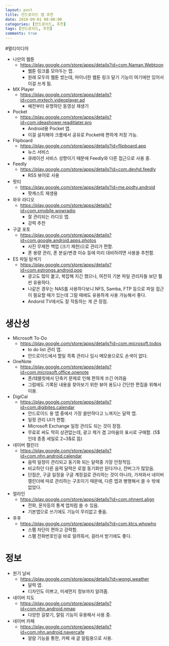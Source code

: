```yaml
---
layout: post
title: 안드로이드 앱 추천
date: 2018-09-01 00:00:00
categories: [안드로이드, 추천]
tags: [안드로이드, 추천]
comments: true
---
```


#멀티미디어
- 나만의 웹툰
    - <https://play.google.com/store/apps/details?id=com.Naman.Webtoon>
        - 웹툰 링크를 모아두는 앱.
        - 원래 모두의 웹툰 썼는데, 마이너한 웹툰 링크 달기 기능이 여기에만 있어서 이걸 쓰게 됨.
- MX Player
    - <https://play.google.com/store/apps/details?id=com.mxtech.videoplayer.ad>
        - 예전부터 유명하던 동영상 재생기
- Pocket
    - <https://play.google.com/store/apps/details?id=com.ideashower.readitlater.pro>
        - Android용 Pocket 앱.
        - 이걸 설치해야 크롬에서 공유로 Pocket에 편하게 저장 가능.
- Flipboard
    - <https://play.google.com/store/apps/details?id=flipboard.app>
        - 뉴스 서비스
        - 큐레이션 서비스 성향이기 때문에 Feedly와 다른 접근으로 사용 중.
- Feedly
    - <https://play.google.com/store/apps/details?id=com.devhd.feedly>
        - RSS 뷰어로 사용
- 팟티
    - <https://play.google.com/store/apps/details?id=me.podty.android>
        - 팟캐스트 재생용
- 와우 라디오
    - <https://play.google.com/store/apps/details?id=com.xmobile.wowradio>
        - 잘 관리되는 라디오 앱.
        - 강력 추천
- 구글 포토
    - <https://play.google.com/store/apps/details?id=com.google.android.apps.photos>
        - 사진 무제한 백업 (크기 제한)으로 관리가 편함.
        - 폰 용량 관리, 폰 분실/변경 이슈 등에 미리 대비하려면 사용을 추천함.
- ES 파일 탐색기
    - <https://play.google.com/store/apps/details?id=com.estrongs.android.pop>
        - 광고도 많이 붙고, 복잡해 지긴 했으나, 여전히 기본 파일 관리자들 보단 훨씬 유용하다.
        - 나같은 경우는 NAS를 사용하다보니 NFS, Samba, FTP 등으로 파일 접근이 필요할 때가 있는데 그럴 때에도 유용하게 사용 가능해서 좋다.
        - Andorid TV에서도 잘 작동하는 게 큰 장점.

# 생산성
- Microsoft To-Do
    - <https://play.google.com/store/apps/details?id=com.microsoft.todos>
        - to do list 관리 앱.
        - 안드로이드에서 할일 목록 관리나 임시 메모용으로도 손색이 없다.
- OneNote
    - <https://play.google.com/store/apps/details?id=com.microsoft.office.onenote>
        - 폰/태블릿에서 단축키 문제로 인해 편하게 쓰긴 어려움
        - 그럼에도 기록된 내용을 찾아보기 위한 뷰어 용도나 간단한 편집을 위해서 이용.
- DigiCal
    - <https://play.google.com/store/apps/details?id=com.digibites.calendar>
        - 안드로이드 용 앱 중에서 가장 쓸만하다고 느껴지는 달력 앱.
        - 일정 관리 UI가 편함.
        - Microsoft Exchange 일정 관리도 되는 것이 장점.
        - 무료로 써도 딱히 상관없는데, 광고 제거 겸 고마움의 표시로 구매함. (5$ 인데 종종 세일로 2~3$로 뜸)
- 네이버 캘린더
    - <https://play.google.com/store/apps/details?id=com.nhn.android.calendar>
        - 음력 일정이 관리되고 동기화 되는 달력중 가장 안정적임.
        - 비교하던 다른 음력 달력은 로컬 동기화만 된다거나, 잔버그가 많았음.
        - 단점은, 구글 일정을 구글 계정걸로 관리하는 것이 아니라, 가져와서 네이버 캘린더에 따로 관리하는 구조이기 때문에, 다른 앱과 병행해서 쓸 수 밖에 없었다.
- 얼라인
    - <https://play.google.com/store/apps/details?id=com.nhnent.align>
        - 전화, 문자등의 통계 앱처럼 쓸 수 있음.
        - 기본앱으로 쓰기에도 기능이 무리없고 좋음.
- 후후
    - <https://play.google.com/store/apps/details?id=com.ktcs.whowho>
        - 스팸 차단이 편하고 강력함.
        - 스팸 전화번호인걸 바로 알려줘서, 걸러서 받기에도 좋다.

# 정보
- 원기 날씨
    - <https://play.google.com/store/apps/details?id=wongi.weather>
        - 달력 앱.
        - 디자인도 이쁘고, 미세먼지 정보까지 알려줌.
- 네이버 지도
    - <https://play.google.com/store/apps/details?id=com.nhn.android.nmap>
        - 다양한 길찾기, 알림 기능이 유용해서 사용 중.
- 네이버 카페
    - <https://play.google.com/store/apps/details?id=com.nhn.android.navercafe>
        - 알람 기능을 통한, 카페 새 글 알림용으로 사용.